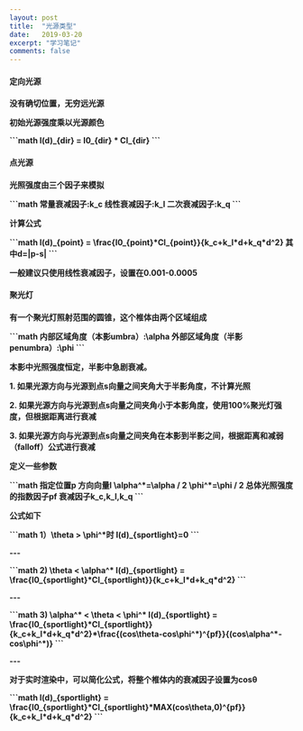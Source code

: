 ```yaml
---
layout: post
title:  "光源类型"
date:   2019-03-20
excerpt: "学习笔记"
comments: false
---
```


<h4>定向光源<h4>
<p>没有确切位置，无穷远光源<p>

<p>初始光源强度乘以光源颜色<p>
<p>```math
I(d)_{dir} = I0_{dir} * Cl_{dir}
```<p>
<h4>点光源<h4>
<p>光照强度由三个因子来模拟<p>

<p>```math
常量衰减因子:k_c
线性衰减因子:k_l
二次衰减因子:k_q
```<p>
<p>计算公式<p>
<p>```math
I(d)_{point} = \frac{I0_{point}*Cl_{point}}{k_c+k_l*d+k_q*d^2}
其中d=|p-s|
```<p>
<p>一般建议只使用线性衰减因子，设置在0.001-0.0005<p>

<h4>聚光灯<h4>
<p>有一个聚光灯照射范围的圆锥，这个椎体由两个区域组成<p>
<p>```math
内部区域角度（本影umbra）:\alpha
外部区域角度（半影penumbra）:\phi
```<p>
<p>本影中光照强度恒定，半影中急剧衰减。<p>
<p>1. 如果光源方向与光源到点s向量之间夹角大于半影角度，不计算光照<p>
<p>2. 如果光源方向与光源到点s向量之间夹角小于本影角度，使用100%聚光灯强度，但根据距离进行衰减<p>
<p>3. 如果光源方向与光源到点s向量之间夹角在本影到半影之间，根据距离和减弱（falloff）公式进行衰减<p>

<p>定义一些参数<p>
<p>```math
指定位置p
方向向量l
\alpha^*=\alpha / 2
\phi^*=\phi / 2
总体光照强度的指数因子pf
衰减因子k_c,k_l,k_q
```<p>
<p>公式如下<p>
<p>```math
1）\theta > \phi^*时
I(d)_{sportlight}=0
```<p>
---
<p>```math
2) \theta < \alpha^*
I(d)_{sportlight} = \frac{I0_{sportlight}*Cl_{sportlight}}{k_c+k_l*d+k_q*d^2}
```<p>
---
<p>```math
3) \alpha^* < \theta < \phi^*
I(d)_{sportlight} = \frac{I0_{sportlight}*Cl_{sportlight}}{k_c+k_l*d+k_q*d^2}*\frac{(cos\theta-cos\phi^*)^{pf}}{(cos\alpha^*-cos\phi^*)}
```<p>
---
<p>对于实时渲染中，可以简化公式，将整个椎体内的衰减因子设置为cosθ<p>
<p>```math
I(d)_{sportlight} = \frac{I0_{sportlight}*Cl_{sportlight}*MAX(cos\theta,0)^{pf}}{k_c+k_l*d+k_q*d^2}
```<p>
